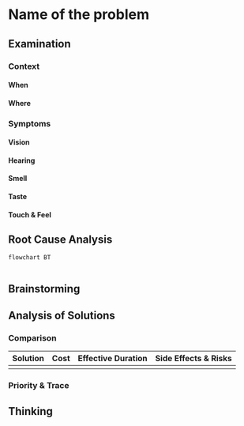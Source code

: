 # Name of the problem

## Examination
[problem overview]: #
[a problem can be of services or env of a system]: #

### Context

#### When
[Specification: year, season, daytime, during & after some events, duration]: #

#### Where
[Localization]: #

### Symptoms
[avoid jumping to conclusions and confirmation biases]: #
[collect evidence used by hypothesis built in the root cause analysis phrase]: #
[comparison between actuation and expectation]: #
[specification: location, degree]: #
[when direct examination is hard, we can use tools like light and magnifiers to amplify the signals]: #

#### Vision

#### Hearing

#### Smell

#### Taste

#### Touch & Feel

## Root Cause Analysis
[backward cause reasoning for general problems]: #
[recursive trouble shooting for engineering problems to an atomic level (build hypothesis, use evidence (examination  + unit tests))]: #

```mermaid
flowchart BT
	
```
## Brainstorming
[removal of touchable physical objects is applicable]: #
[replacement V.S repair. Localize the problem to an atomic level where fixing it components is more expensive than replacing it as a whole]: #

## Analysis of Solutions

### Comparison
| Solution | Cost | Effective Duration | Side Effects & Risks |
| --- | --- | --- | --- |
|||||

### Priority & Trace
[try from treatments to prevention based on time bound]: #

## Thinking
[Lessons learned from this experience]: #


